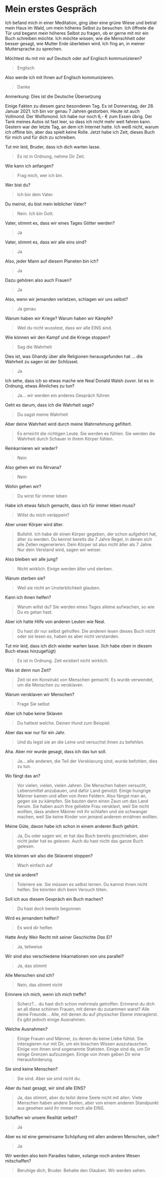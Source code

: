# Mein erstes Gespräch

Ich befand mich in einer Meditation, ging über eine grüne Wiese und betrat mein Haus im Wald, um mein höheres Selbst zu besuchen. Ich öffnete die Tür und begann mein höheres Selbst zu fragen, ob er gerne mit mir ein Buch schreiben möchte. Ich möchte wissen, wie die Menschheit oder besser gesagt, wie Mutter Erde überleben wird.
Ich fing an, in meiner Muttersprache zu sprechen.

Möchtest du mit mir auf Deutsch oder auf Englisch kommunizieren?
> Englisch

Also werde ich mit Ihnen auf Englisch kommunizieren.
> Danke

Anmerkung: Dies ist die Deutsche Übersetzung

Einige Fakten zu diesem ganz besonderen Tag.
Es ist Donnerstag, der 28. Januar 2021. Ich bin vor genau 7 Jahren gestorben. Heute ist auch Vollmond. Der Wolfsmond. Ich habe nur noch 6,- € zum Essen übrig. Der Tank meines Autos ist fast leer, so dass ich nicht mehr weit fahren kann.
Gestern war der letzte Tag, an dem ich Internet hatte. Ich weiß nicht, warum ich offline bin, aber das spielt keine Rolle. Jetzt habe ich Zeit, dieses Buch für mich und für dich zu schreiben.

Tut mir leid, Bruder, dass ich dich warten lasse.
> Es ist in Ordnung, nehme Dir Zeit.

Wie kann ich anfangen?
> Frag mich, wer ich bin.

Wer bist du?
> Ich bin dein Vater.

Du meinst, du bist mein leiblicher Vater?
> Nein. Ich bin Gott.

Vater, stimmt es, dass wir eines Tages Götter werden?
> Ja

Vater, stimmt es, dass wir alle eins sind?
> Ja

Also, jeder Mann auf diesem Planeten bin ich?
> Ja

Dazu gehören also auch Frauen?
> Ja

Also, wenn wir jemanden verletzen, schlagen wir uns selbst?
> Ja genau

Warum haben wir Kriege? Warum haben wir Kämpfe?
> Weil du nicht wusstest, dass wir alle EINS sind.

Wie können wir den Kampf und die Kriege stoppen?
> Sag die Wahrheit

Dies ist, was Ghandy über alle Religionen herausgefunden hat ... die Wahrheit zu sagen ist der Schlüssel.
> Ja

Ich sehe, dass ich so etwas mache wie Neal Donald Walsh zuvor. Ist es in Ordnung, etwas Ähnliches zu tun?
> Ja... wir werden ein anderes Gespräch führen

Geht es darum, dass ich die Wahrheit sage?
> Du sagst meine Wahrheit

Aber deine Wahrheit wird durch meine Wahrnehmung gefiltert.
> Es erreicht die richtigen Leute. Sie werden es fühlen. Sie werden die Wahrheit durch Schauer in ihrem Körper fühlen.

Reinkarnieren wir wieder?
> Nein

Also gehen wir ins Nirvana?
> Nein

Wohin gehen wir?
> Du wirst für immer leben

Habe ich etwas falsch gemacht, dass ich für immer leben muss?
> Willst du mich veräppeln?

Aber unser Körper wird älter.
> Bullshit. Ich habe dir einen Körper gegeben, der schon aufgehört hat, älter zu werden. Du kennst bereits die 7 Jahre Regel, in denen sich alle Zellen regenerieren. Dein Körper ist also nicht älter als 7 Jahre. Nur dein Verstand wird, sagen wir weiser.

Also bleiben wir alle jung?
> Nicht wirklich. Einige werden älter und sterben.

Warum sterben sie?
> Weil sie nicht an Unsterblichkeit glauben.

Kann ich ihnen helfen?
> Warum willst du? Sie werden eines Tages alleine aufwachen, so wie Du es getan hast.

Aber ich hatte Hilfe von anderen Leuten wie Neal.
> Du hast dir nur selbst geholfen. Die anderen lesen dieses Buch nicht oder sie lesen es, haben es aber nicht verstanden.

Tut mir leid, dass ich dich wieder warten lasse. (Ich habe oben in diesem Buch etwas hinzugefügt)
> Es ist in Ordnung. Zeit existiert nicht wirklich.

Was ist denn nun Zeit?
> Zeit ist ein Konstrukt von Menschen gemacht. Es wurde verwendet, um die Menschen zu versklaven.

Warum versklaven wir Menschen?
> Frage Sie selbst

Aber ich habe keine Sklaven
> Du hattest welche. Deinen Hund zum Beispiel.

Aber das war nur für ein Jahr.
> Und du legst sie an die Leine und versuchst ihnen zu befehlen.

Aha. Aber mir wurde gesagt, dass ich das tun soll.
> Ja... alle anderen, die Teil der Versklavung sind, wurde befohlen, dies zu tun.

Wo fängt das an?
> Vor vielen, vielen, vielen Jahren. Die Menschen haben versucht, Lebensmittel anzubauen, und dafür Land genutzt. Einige hungrige Männer kamen und aßen von Ihren Feldern. Also fängst man an, gegen sie zu kämpfen. Sie bauten dann einen Zaun um das Land herum. Sie haben auch Ihre geliebte Frau versklavt, weil Sie nicht wollten, dass andere Männer mit ihr schlafen und sie schwanger machen, weil Sie keine Kinder von jemand anderem ernähren wollten.

Meine Güte, davon habe ich schon in einem anderen Buch gehört.
> Ja, Du oder sagen wir, er hat das Buch bereits geschrieben, aber nicht jeder hat es gelesen. Auch du hast nicht das ganze Buch gelesen.

Wie können wir also die Sklaverei stoppen?
> Wach einfach auf

Und sie andere?
> Toleriere sie. Sie müssen es selbst lernen. Du kannst ihnen nicht helfen. Sie könnten dich beim Versuch töten.

Soll ich aus diesem Gespräch ein Buch machen?
> Du hast doch bereits begonnen

Wird es jemandem helfen?
> Es wird dir helfen

Hatte Andy Weir Recht mit seiner Geschichte *Das Ei*?
> Ja, teilweise

Wir sind also verschiedene Inkarnationen von uns parallel?
> Ja, das stimmt

Alle Menschen sind ich?
> Nein, das stimmt nicht

Erinnere ich mich, wenn ich mich treffe?
> Scherz?... du hast dich schon mehrmals getroffen. Erinnerst du dich an all diese schönen Frauen, mit denen du zusammen warst? Alle deine Freunde... Alle, mit denen du auf physischer Ebene interagierst. Es gibt jedoch einige Ausnahmen.

Welche Ausnahmen?
> Einige Frauen und Männer, zu denen du keine Liebe fühlst. Sie interagieren nur mit Dir, um ein bisschen Wissen auszutauschen. Einige von ihnen sind sogenannte Statisten. Einige sind da, um Dir einige Grenzen aufzuzeigen. Einige von ihnen geben Dir eine Herausforderung.

Sie sind keine Menschen?
> Sie sind. Aber sie sind nicht du.

Aber du hast gesagt, wir sind alle EINS?
> Ja, das stimmt, aber du teilst deine Seele nicht mit allen. Viele Menschen haben andere Seelen, aber von einem anderen Standpunkt aus gesehen seid ihr immer noch alle EINS.

Schaffen wir unsere Realität selbst?
> Ja

Aber es ist eine gemeinsame Schöpfung mit allen anderen Menschen, oder?
> Ja

Wir werden also kein Paradies haben, solange noch andere Wesen mitschaffen?
> Beruhige dich, Bruder. Behalte den Glauben. Wir werden sehen.